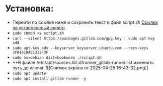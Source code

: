 # Установка:

- Перейти по ссылке ниже и сохранить текст в файл script.sh
[Ссылка на установочный скрипт](https://packages.gitlab.com/install/repositories/runner/gitlab-runner/script.deb.sh)
- ```sudo chmod +x script.sh```
- ```curl --silent https://packages.gitlab.com/gpg.key | sudo apt-key add```
- ```sudo apt-key adv --keyserver keyserver.ubuntu.com --recv-keys 3F01618A51312F3F```
- ```sudo os=debian dist=bookworm ./script.sh```
- **В файле /etc/apt/sources.list.d/runner_gitlab-runner.list изменить путь до ключа:
![[Снимок экрана от 2025-04-25 16-43-32.png]]
- ```sudo apt update```
- ```sudo apt install gitlab-runner -y```

